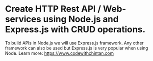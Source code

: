 # Create HTTP Rest API / Web-services using Node.js and Express.js with CRUD operations.
To build APIs in Node.js we will use Express.js framework. Any other framework can also be used but Express.js is very popular when using Node. Learn more: https://www.codewithchintan.com
